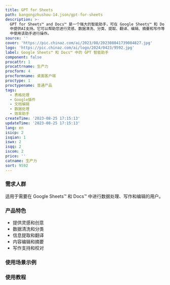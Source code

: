 ```yaml
---
title: GPT for Sheets
path: bangongzhushou-14.json/gpt-for-sheets
description: >-
  GPT for Sheets™ and Docs™ 是一个强大的智能助手，可在 Google Sheets™ 和 Docs™
  中提供AI支持。它可以帮助您进行灵感、数据清洗、分类、提取、翻译、编辑、摘要和写作等工作。同时，您可以直接在 Sheets™ 和 Docs™
  中使用该助手进行操作。
source: ''
cover: 'https://pic.chinaz.com/ai/2023/08/202308041739084827.jpg'
logo: 'https://pic.chinaz.com/ai/logo/2024/0423/9592.jpg'
label: Google Sheets™ 和 Docs™ 中的 GPT 智能助手
component: false
procattr: 1
procattrname: 生产力
procform: 4
procformname: 桌面客户端
proctype: 1
proctypename: 普通产品
tags:
  - 表格处理
  - Google插件
  - 文档编辑
  - 数据处理
  - 效率助手
createTime: '2023-08-25 17:15:13'
updateTime: '2023-08-25 17:15:13'
lang: en
isicp: 2
isqian: 1
iswx: 2
isqq: 2
iscom: 2
price: ''
catname: 生产力
sort: 9592
---
```




### 需求人群
适用于需要在 Google Sheets™ 和 Docs™ 中进行数据处理、写作和编辑的用户。

### 产品特色
- 提供灵感和创意
- 数据清洗和分类
- 信息提取和翻译
- 内容编辑和摘要
- 写作支持和校对

### 使用场景示例


### 使用教程


  
